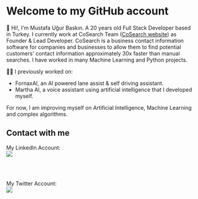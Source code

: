 # Welcome to my GitHub account

👋 Hi!, I'm Mustafa Uğur Baskın. A 20 years old Full Stack Developer based in Turkey. I currently work at CoSearch Team (<a href="https://www.cosearchteam.com">CoSearch website</a>) as Founder & Lead Developer. CoSearch is a business contact information software for companies and businesses to allow them to find potential customers' contact information approximately 30x faster than manual searches. I have worked in many Machine Learning and Python projects.

👨‍💻 I previously worked on:
- FornaxAI, an AI powered lane assist & self driving assistant.
- Martha AI, a voice assistant using artificial intelligence that I developed myself.

For now, I am improving myself on Artificial Intelligence, Machine Learning and complex algorithms.

## Contact with me
<html>
<body>

My LinkedIn Account:
<br>
<a href="https://www.linkedin.com/in/mustafaugurbaskin/">
<img src="https://img.shields.io/badge/linkedin-%230077B5.svg?style=for-the-badge&logo=linkedin&logoColor=white">
</img>
</a>

<br><br>

My Twitter Account:
<br>
<a href="https://twitter.com/ugurokuduro/">
<img src="https://img.shields.io/twitter/follow/ugurokuduro?style=social">
</img>
</a>

</body>
</html>
